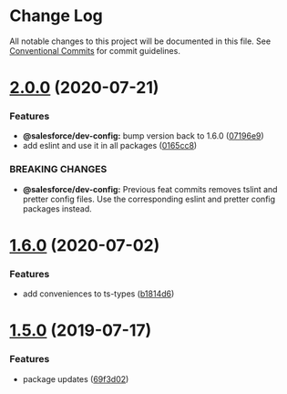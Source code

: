 # Change Log

All notable changes to this project will be documented in this file.
See [Conventional Commits](https://conventionalcommits.org) for commit guidelines.

# [2.0.0](https://github.com/forcedotcom/sfdx-dev-packages/compare/@salesforce/dev-config@1.6.0...@salesforce/dev-config@2.0.0) (2020-07-21)


### Features

* **@salesforce/dev-config:** bump version back to 1.6.0 ([07196e9](https://github.com/forcedotcom/sfdx-dev-packages/commit/07196e9719b0a5ace2c9a620af8012501c06c6e6))
* add eslint and use it in all packages ([0165cc8](https://github.com/forcedotcom/sfdx-dev-packages/commit/0165cc8853079c7f987dddfb60ced3efb00deea0))


### BREAKING CHANGES

* **@salesforce/dev-config:** Previous feat commits removes tslint and pretter config files. Use the
corresponding eslint and pretter config packages instead.





# [1.6.0](https://github.com/forcedotcom/sfdx-dev-packages/compare/@salesforce/dev-config@1.5.0...@salesforce/dev-config@1.6.0) (2020-07-02)


### Features

* add conveniences to ts-types ([b1814d6](https://github.com/forcedotcom/sfdx-dev-packages/commit/b1814d6))





# [1.5.0](https://github.com/forcedotcom/sfdx-dev-packages/compare/@salesforce/dev-config@1.4.4...@salesforce/dev-config@1.5.0) (2019-07-17)


### Features

* package updates ([69f3d02](https://github.com/forcedotcom/sfdx-dev-packages/commit/69f3d02))
